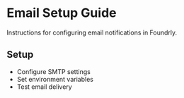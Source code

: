 # Email Setup Guide

Instructions for configuring email notifications in Foundrly.

## Setup
- Configure SMTP settings
- Set environment variables
- Test email delivery
